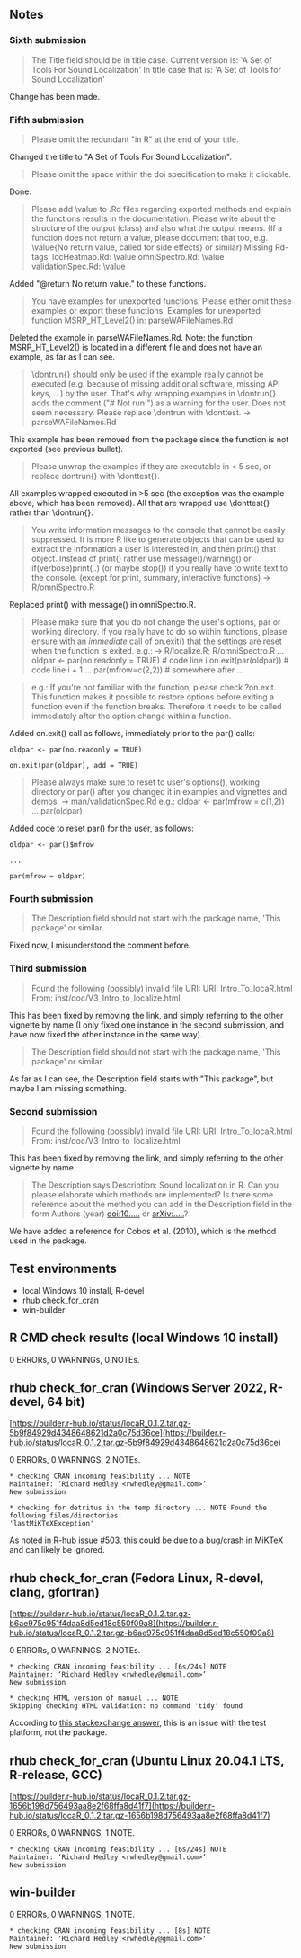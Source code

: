 ## Notes

### Sixth submission

>The Title field should be in title case. Current version is:
>  'A Set of Tools For Sound Localization'
>  In title case that is:
>  'A Set of Tools for Sound Localization'

Change has been made.

### Fifth submission

>Please omit the redundant "in R" at the end of your title.

Changed the title to "A Set of Tools For Sound Localization".

>Please omit the space within the doi specification to make it clickable.

Done.

>Please add \value to .Rd files regarding exported methods and explain
the functions results in the documentation. Please write about the
structure of the output (class) and also what the output means. (If a
function does not return a value, please document that too, e.g.
\value{No return value, called for side effects} or similar)
>Missing Rd-tags:
>      locHeatmap.Rd: \value
>      omniSpectro.Rd: \value
>      validationSpec.Rd: \value

Added "@return No return value." to these functions.

>You have examples for unexported functions. Please either omit these
examples or export these functions.
>Examples for unexported function
>   MSRP_HT_Level2() in:
>      parseWAFileNames.Rd

Deleted the example in parseWAFileNames.Rd. Note: the function MSRP_HT_Level2() 
is located in a different file and does not have an example, as far as I can see.

>\dontrun{} should only be used if the example really cannot be executed
(e.g. because of missing additional software, missing API keys, ...) by
the user. That's why wrapping examples in \dontrun{} adds the comment
("# Not run:") as a warning for the user. Does not seem necessary.
>Please replace \dontrun with \donttest. -> parseWAFileNames.Rd

This example has been removed from the package since the function is not exported (see previous bullet).

>Please unwrap the examples if they are executable in < 5 sec, or replace
dontrun{} with \donttest{}.

All examples wrapped executed in >5 sec (the exception was the example above, which has been removed). All that are wrapped use \donttest{} rather than \dontrun{}. 

>You write information messages to the console that cannot be easily
suppressed.
>It is more R like to generate objects that can be used to extract the
information a user is interested in, and then print() that object.
Instead of print() rather use message()/warning() or
if(verbose)print(..) (or maybe stop()) if you really have to write text
to the console. (except for print, summary, interactive functions) ->
R/omniSpectro.R

Replaced print() with message() in omniSpectro.R.

>Please make sure that you do not change the user's options, par or
working directory. If you really have to do so within functions, please
ensure with an *immediate* call of on.exit() that the settings are reset
when the function is exited.
>e.g.: -> R/localize.R; R/omniSpectro.R
>...
>oldpar <- par(no.readonly = TRUE) # code line i
>on.exit(par(oldpar)) # code line i + 1
>...
>par(mfrow=c(2,2)) # somewhere after
>...

>e.g.:
>If you're not familiar with the function, please check ?on.exit. This
function makes it possible to restore options before exiting a function
even if the function breaks. Therefore it needs to be called immediately
after the option change within a function.

Added on.exit() call as follows, immediately prior to the par() calls:

    oldpar <- par(no.readonly = TRUE)

    on.exit(par(oldpar), add = TRUE)

>Please always make sure to reset to user's options(), working directory
or par() after you changed it in examples and vignettes and demos. ->
man/validationSpec.Rd
>e.g.:
>oldpar <- par(mfrow = c(1,2))
>...
>par(oldpar)

Added code to reset par() for the user, as follows:

    oldpar <- par()$mfrow

    ...

    par(mfrow = oldpar)

### Fourth submission

>The Description field should not start with the package name, 'This package' or similar.

Fixed now, I misunderstood the comment before.

### Third submission

>Found the following (possibly) invalid file URI:
URI: Intro_To_locaR.html
From: inst/doc/V3_Intro_to_localize.html

This has been fixed by removing the link, and simply referring to the other vignette by name (I only fixed one instance in the second submission, and have now fixed the other instance in the same way).

>The Description field should not start with the package name, 'This package' or similar.

As far as I can see, the Description field starts with "This package", but maybe I am missing something.

### Second submission

>Found the following (possibly) invalid file URI:
URI: Intro_To_locaR.html
From: inst/doc/V3_Intro_to_localize.html

This has been fixed by removing the link, and simply referring to the other vignette by name.

>The Description says
Description: Sound localization in R.
Can you please elaborate which methods are implemented? Is there some
reference about the method you can add in the Description field in the
form Authors (year) <doi:10.....> or <arXiv:.....>?

We have added a reference for Cobos et al. (2010), which is the method used in the package.

## Test environments
* local Windows 10 install, R-devel
* rhub check_for_cran
* win-builder

## R CMD check results (local Windows 10 install)
0 ERRORs, 0 WARNINGs, 0 NOTEs.  

## rhub check_for_cran (Windows Server 2022, R-devel, 64 bit)
[https://builder.r-hub.io/status/locaR_0.1.2.tar.gz-5b9f84929d4348648621d2a0c75d36ce](https://builder.r-hub.io/status/locaR_0.1.2.tar.gz-5b9f84929d4348648621d2a0c75d36ce)

0 ERRORs, 0 WARNINGS, 2 NOTEs.
```
* checking CRAN incoming feasibility ... NOTE
Maintainer: ‘Richard Hedley <rwhedley@gmail.com>’
New submission
```
```
* checking for detritus in the temp directory ... NOTE Found the following files/directories:
'lastMiKTeXException'
```

As noted in [R-hub issue #503](https://github.com/r-hub/rhub/issues/503), this could be due to a bug/crash in MiKTeX and can likely be ignored.

## rhub check_for_cran (Fedora Linux, R-devel, clang, gfortran)
[https://builder.r-hub.io/status/locaR_0.1.2.tar.gz-b6ae975c951f4daa8d5ed18c550f09a8](https://builder.r-hub.io/status/locaR_0.1.2.tar.gz-b6ae975c951f4daa8d5ed18c550f09a8)

0 ERRORs, 0 WARNINGS, 2 NOTEs.

```
* checking CRAN incoming feasibility ... [6s/24s] NOTE
Maintainer: ‘Richard Hedley <rwhedley@gmail.com>’
New submission
```
```
* checking HTML version of manual ... NOTE
Skipping checking HTML validation: no command 'tidy' found
```
According to [this stackexchange answer](https://stackoverflow.com/questions/74857062/rhub-cran-check-keeps-giving-html-note-on-fedora-test-no-command-tidy-found), this is an issue with the test platform, not the package.

## rhub check_for_cran (Ubuntu Linux 20.04.1 LTS, R-release, GCC)
[https://builder.r-hub.io/status/locaR_0.1.2.tar.gz-1656b198d756493aa8e2f68ffa8d41f7](https://builder.r-hub.io/status/locaR_0.1.2.tar.gz-1656b198d756493aa8e2f68ffa8d41f7)

0 ERRORs, 0 WARNINGS, 1 NOTE.
```
* checking CRAN incoming feasibility ... [6s/24s] NOTE
Maintainer: ‘Richard Hedley <rwhedley@gmail.com>’
New submission
```

## win-builder
0 ERRORs, 0 WARNINGS, 1 NOTE.
```
* checking CRAN incoming feasibility ... [8s] NOTE
Maintainer: 'Richard Hedley <rwhedley@gmail.com>'
New submission
```


